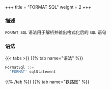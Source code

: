 +++
title = "FORMAT SQL"
weight = 2
+++

### 描述

`FORMAT SQL` 语法用于解析并输出格式化后的 `SQL` 语句  

### 语法

{{< tabs >}}
{{% tab name="语法" %}}
```sql
FormatSql ::=
  'FORMAT' sqlStatement 
```
{{% /tab %}}
{{% tab name="铁路图" %}}
<iframe frameborder="0" name="diagram" id="diagram" width="100%" height="100%"></iframe>
{{% /tab %}}
{{< /tabs >}}

### 返回值说明

| 列                       | 说明              |
|--------------------------|------------------|
| formatted_result         | 格式化后的SQL语句  |

### 示例

- 解析并输出格式化后的 `SQL` 语句

```sql
FORMAT SELECT * FROM t_order;
```

```sql
mysql> FORMAT SELECT * FROM t_order;
+-------------------------+
| formatted_result        |
+-------------------------+
| SELECT *
FROM t_order; |
+-------------------------+
1 row in set (0.00 sec)
```

### 保留字

`FORMAT`

### 相关链接

- [保留字](/cn/user-manual/shardingsphere-proxy/distsql/syntax/reserved-word/)